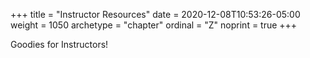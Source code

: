 +++
title = "Instructor Resources"
date = 2020-12-08T10:53:26-05:00
weight = 1050
archetype = "chapter"
ordinal = "Z"
noprint = true
+++

Goodies for Instructors!

<!-- TODO FIx Tox Settings for all examples? -->
<!-- TODO Check Video Fullscreen on Embedded Videos in Canvas -->
